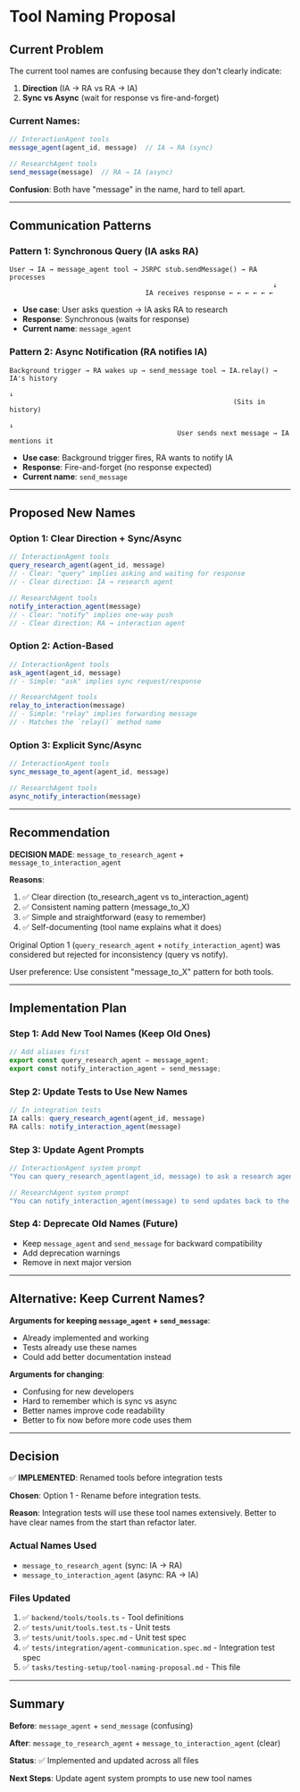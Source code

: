 # Tool Naming Proposal

## Current Problem

The current tool names are confusing because they don't clearly indicate:
1. **Direction** (IA → RA vs RA → IA)
2. **Sync vs Async** (wait for response vs fire-and-forget)

### Current Names:
```typescript
// InteractionAgent tools
message_agent(agent_id, message)  // IA → RA (sync)

// ResearchAgent tools
send_message(message)  // RA → IA (async)
```

**Confusion**: Both have "message" in the name, hard to tell apart.

---

## Communication Patterns

### Pattern 1: Synchronous Query (IA asks RA)

```
User → IA → message_agent tool → JSRPC stub.sendMessage() → RA processes
                                                                  ↓
                                  IA receives response ← ← ← ← ← ←
```

- **Use case**: User asks question → IA asks RA to research
- **Response**: Synchronous (waits for response)
- **Current name**: `message_agent`

### Pattern 2: Async Notification (RA notifies IA)

```
Background trigger → RA wakes up → send_message tool → IA.relay() → IA's history
                                                                          ↓
                                                        (Sits in history)
                                                                          ↓
                                          User sends next message → IA mentions it
```

- **Use case**: Background trigger fires, RA wants to notify IA
- **Response**: Fire-and-forget (no response expected)
- **Current name**: `send_message`

---

## Proposed New Names

### Option 1: Clear Direction + Sync/Async

```typescript
// InteractionAgent tools
query_research_agent(agent_id, message)
// - Clear: "query" implies asking and waiting for response
// - Clear direction: IA → research agent

// ResearchAgent tools  
notify_interaction_agent(message)
// - Clear: "notify" implies one-way push
// - Clear direction: RA → interaction agent
```

### Option 2: Action-Based

```typescript
// InteractionAgent tools
ask_agent(agent_id, message)
// - Simple: "ask" implies sync request/response

// ResearchAgent tools
relay_to_interaction(message)
// - Simple: "relay" implies forwarding message
// - Matches the `relay()` method name
```

### Option 3: Explicit Sync/Async

```typescript
// InteractionAgent tools
sync_message_to_agent(agent_id, message)

// ResearchAgent tools
async_notify_interaction(message)
```

---

## Recommendation

**DECISION MADE**: `message_to_research_agent` + `message_to_interaction_agent`

**Reasons**:
1. ✅ Clear direction (to_research_agent vs to_interaction_agent)
2. ✅ Consistent naming pattern (message_to_X)
3. ✅ Simple and straightforward (easy to remember)
4. ✅ Self-documenting (tool name explains what it does)

Original Option 1 (`query_research_agent` + `notify_interaction_agent`) was considered but rejected for inconsistency (query vs notify).

User preference: Use consistent "message_to_X" pattern for both tools.

---

## Implementation Plan

### Step 1: Add New Tool Names (Keep Old Ones)

```typescript
// Add aliases first
export const query_research_agent = message_agent;
export const notify_interaction_agent = send_message;
```

### Step 2: Update Tests to Use New Names

```typescript
// In integration tests
IA calls: query_research_agent(agent_id, message)
RA calls: notify_interaction_agent(message)
```

### Step 3: Update Agent Prompts

```typescript
// InteractionAgent system prompt
"You can query_research_agent(agent_id, message) to ask a research agent for findings."

// ResearchAgent system prompt
"You can notify_interaction_agent(message) to send updates back to the coordinator."
```

### Step 4: Deprecate Old Names (Future)

- Keep `message_agent` and `send_message` for backward compatibility
- Add deprecation warnings
- Remove in next major version

---

## Alternative: Keep Current Names?

**Arguments for keeping `message_agent` + `send_message`**:
- Already implemented and working
- Tests already use these names
- Could add better documentation instead

**Arguments for changing**:
- Confusing for new developers
- Hard to remember which is sync vs async
- Better names improve code readability
- Better to fix now before more code uses them

---

## Decision

✅ **IMPLEMENTED**: Renamed tools before integration tests

**Chosen**: Option 1 - Rename before integration tests.

**Reason**: Integration tests will use these tool names extensively. Better to have clear names from the start than refactor later.

### Actual Names Used
- `message_to_research_agent` (sync: IA → RA)
- `message_to_interaction_agent` (async: RA → IA)

### Files Updated
1. ✅ `backend/tools/tools.ts` - Tool definitions
2. ✅ `tests/unit/tools.test.ts` - Unit tests
3. ✅ `tests/unit/tools.spec.md` - Unit test spec
4. ✅ `tests/integration/agent-communication.spec.md` - Integration test spec
5. ✅ `tasks/testing-setup/tool-naming-proposal.md` - This file

---

## Summary

**Before**: `message_agent` + `send_message` (confusing)

**After**: `message_to_research_agent` + `message_to_interaction_agent` (clear)

**Status**: ✅ Implemented and updated across all files

**Next Steps**: Update agent system prompts to use new tool names

